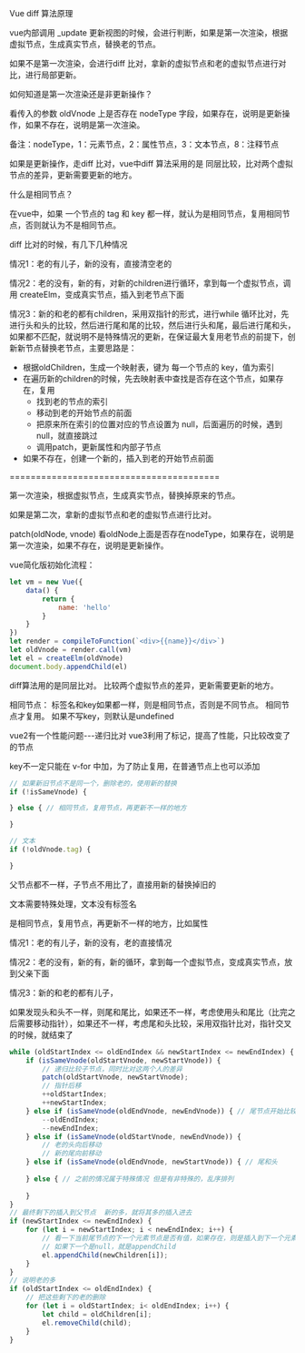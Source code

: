 Vue diff 算法原理

vue内部调用 _update 更新视图的时候，会进行判断，如果是第一次渲染，根据虚拟节点，生成真实节点，替换老的节点。

如果不是第一次渲染，会进行diff 比对，拿新的虚拟节点和老的虚拟节点进行对比，进行局部更新。



如何知道是第一次渲染还是非更新操作？

看传入的参数 oldVnode 上是否存在 nodeType 字段，如果存在，说明是更新操作，如果不存在，说明是第一次渲染。



备注：nodeType，1：元素节点，2：属性节点，3：文本节点，8：注释节点



如果是更新操作，走diff 比对，vue中diff 算法采用的是 同层比较，比对两个虚拟节点的差异，更新需要更新的地方。



什么是相同节点？

在vue中，如果 一个节点的 tag 和 key 都一样，就认为是相同节点，复用相同节点，否则就认为不是相同节点。

diff 比对的时候，有几下几种情况

情况1：老的有儿子，新的没有，直接清空老的

情况2：老的没有，新的有，对新的children进行循环，拿到每一个虚拟节点，调用 createElm，变成真实节点，插入到老节点下面

情况3：新的和老的都有children，采用双指针的形式，进行while 循环比对，先进行头和头的比较，然后进行尾和尾的比较，然后进行头和尾，最后进行尾和头，如果都不匹配，就说明不是特殊情况的更新，在保证最大复用老节点的前提下，创新新节点替换老节点，主要思路是：

- 根据oldChildren，生成一个映射表，键为 每一个节点的 key，值为索引
- 在遍历新的children的时候，先去映射表中查找是否存在这个节点，如果存在，复用
  - 找到老的节点的索引
  - 移动到老的开始节点的前面
  - 把原来所在索引的位置对应的节点设置为 null，后面遍历的时候，遇到null，就直接跳过
  - 调用patch，更新属性和内部子节点
- 如果不存在，创建一个新的，插入到老的开始节点前面

========================================

第一次渲染，根据虚拟节点，生成真实节点，替换掉原来的节点。

如果是第二次，拿新的虚拟节点和老的虚拟节点进行比对。

patch(oldNode, vnode)
看oldNode上面是否存在nodeType，如果存在，说明是第一次渲染，如果不存在，说明是更新操作。

vue简化版初始化流程：
```js
let vm = new Vue({
	data() {
		return {
			name: 'hello'
		}
	}
})
let render = compileToFunction(`<div>{{name}}</div>`)
let oldVnode = render.call(vm)
let el = createElm(oldVnode)
document.body.appendChild(el)

```

diff算法用的是同层比对。
比较两个虚拟节点的差异，更新需要更新的地方。

相同节点：
标签名和key如果都一样，则是相同节点，否则是不同节点。
相同节点才复用。
如果不写key，则默认是undefined

vue2有一个性能问题---递归比对
vue3利用了标记，提高了性能，只比较改变了的节点

key不一定只能在 v-for 中加，为了防止复用，在普通节点上也可以添加

```js
// 如果新旧节点不是同一个，删除老的，使用新的替换
if (!isSameVnode) {

} else { // 相同节点，复用节点，再更新不一样的地方

}

// 文本
if (!oldVnode.tag) {

}
```

父节点都不一样，子节点不用比了，直接用新的替换掉旧的

文本需要特殊处理，文本没有标签名

是相同节点，复用节点，再更新不一样的地方，比如属性

情况1：老的有儿子，新的没有，老的直接情况

情况2：老的没有，新的有，新的循环，拿到每一个虚拟节点，变成真实节点，放到父亲下面

情况3：新的和老的都有儿子，

如果发现头和头不一样，则尾和尾比，如果还不一样，考虑使用头和尾比（比完之后需要移动指针），如果还不一样，考虑尾和头比较，采用双指针比对，指针交叉的时候，就结束了

```js
while (oldStartIndex <= oldEndIndex && newStartIndex <= newEndIndex) {
    if (isSameVnode(oldStartVnode, newStartVnode)) {
        // 递归比较子节点，同时比对这两个人的差异
        patch(oldStartVnode, newStartVnode); 
        // 指针后移
        ++oldStartIndex;
        ++newStartIndex;
    } else if (isSameVnode(oldEndVnode, newEndVnode)) { // 尾节点开始比较
        --oldEndIndex;
        --newEndIndex;
    } else if (isSameVnode(oldStartVnode, newEndVnode)) {
        // 老的头向后移动
        // 新的尾向前移动
    } else if (isSameVnode(oldEndVnode, newStartVnode)) { // 尾和头
        
    } else { // 之前的情况属于特殊情况 但是有非特殊的，乱序排列
        
    }
}
// 最终剩下的插入到父节点  新的多，就将其多的插入进去
if (newStartIndex <= newEndIndex) {
    for (let i = newStartIndex; i < newEndIndex; i++) {
        // 看一下当前尾节点的下一个元素节点是否有值，如果存在，则是插入到下一个元素的前面
        // 如果下一个是null，就是appendChild
        el.appendChild(newChildren[i]);
    }
}
// 说明老的多
if (oldStartIndex <= oldEndIndex) {
    // 把这些剩下的老的删除
    for (let i = oldStartIndex; i< oldEndIndex; i++) {
        let child = oldChildren[i];
        el.removeChild(child);
    }
}
```



 